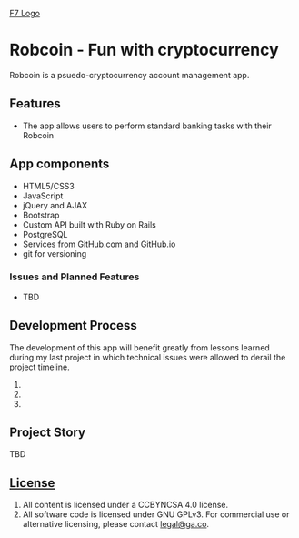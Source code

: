 [F7 Logo](http://frinkiac-7.net/images/f7-pos.png)

# Robcoin - Fun with cryptocurrency

Robcoin is a psuedo-cryptocurrency account management app.

## Features

-  The app allows users to perform standard banking tasks with their Robcoin

## App components

- HTML5/CSS3
- JavaScript
- jQuery and AJAX
- Bootstrap
- Custom API built with Ruby on Rails
- PostgreSQL
- Services from GitHub.com and GitHub.io
- git for versioning

### Issues and Planned Features

- TBD

## Development Process

The development of this app will benefit greatly from lessons learned during my last project in which technical issues were allowed to derail the project timeline.

1) <Add user stories here>
2) <Add link to wireframes here>
2) <Add project timeline here>


## Project Story
TBD

## [License](LICENSE)

1.  All content is licensed under a CC­BY­NC­SA 4.0 license.
1.  All software code is licensed under GNU GPLv3. For commercial use or
    alternative licensing, please contact legal@ga.co.
